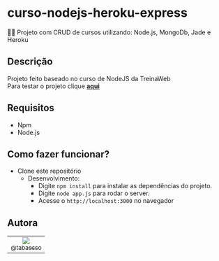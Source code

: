 # curso-nodejs-heroku-express
💜🔥 Projeto com CRUD de cursos utilizando: Node.js, MongoDb, Jade e Heroku

## Descrição
Projeto feito baseado no curso de NodeJS da TreinaWeb<br>
Para testar o projeto clique <a href="https://serene-lake-11910.herokuapp.com/" target="blank" rel="noopener"><b>aqui</b></a>

## Requisitos

-   Npm
-   Node.js

## Como fazer funcionar?

-   Clone este repositório
    -   Desenvolvimento:
        -   Digite `npm install` para instalar as dependências do projeto.
        -   Digite `node app.js` para rodar o server.
        -   Acesse o `http://localhost:3000` no navegador

## Autora

<table>
    <tr>
        <td style="text-align:center">
            <a href="https://github.com/tabaesso" target="blank" rel="noopener"><img src="https://avatars1.githubusercontent.com/u/43206830?s=115&v=4"><br><sub>@tabaesso</sub></a>
        </td>
    </tr>
</table>

